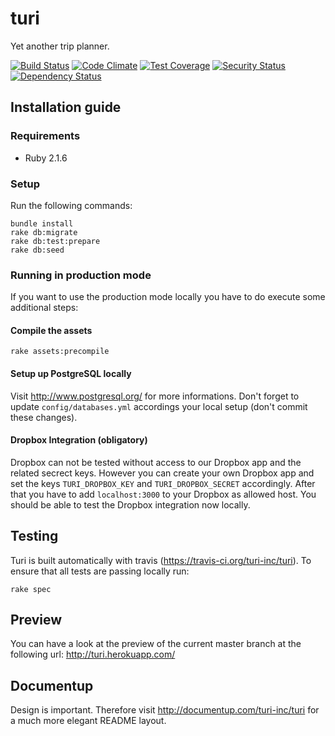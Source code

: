 # turi
Yet another trip planner.

[![Build Status](https://travis-ci.org/turi-inc/turi.svg?branch=develop)](https://travis-ci.org/turi-inc/turi)
[![Code Climate](https://codeclimate.com/github/turi-inc/turi/badges/gpa.svg)](https://codeclimate.com/github/turi-inc/turi)
[![Test Coverage](https://codeclimate.com/github/turi-inc/turi/badges/coverage.svg)](https://codeclimate.com/github/turi-inc/turi)
[![Security Status](https://hakiri.io/github/turi-inc/turi/develop.svg)](https://hakiri.io/github/turi-inc/turi/develop/shield)
[![Dependency Status](https://gemnasium.com/turi-inc/turi.svg)](https://gemnasium.com/turi-inc/turi)

## Installation guide

### Requirements

* Ruby 2.1.6

### Setup

Run the following commands:

```
bundle install
rake db:migrate
rake db:test:prepare
rake db:seed
```

### Running in production mode

If you want to use the production mode locally you have to do execute some additional steps:

#### Compile the assets

```
rake assets:precompile
```

#### Setup up PostgreSQL locally
Visit http://www.postgresql.org/ for more informations. Don't forget to update `config/databases.yml` accordings your local setup (don't commit these changes).

#### Dropbox Integration (obligatory)

Dropbox can not be tested without access to our Dropbox app and the related secrect keys. However you can create your own Dropbox app and set the keys `TURI_DROPBOX_KEY` and `TURI_DROPBOX_SECRET` accordingly.
After that you have to add `localhost:3000` to your Dropbox as allowed host. You should be able to test the Dropbox integration now locally.

## Testing

Turi is built automatically with travis (https://travis-ci.org/turi-inc/turi). To ensure that all tests are passing locally run:

```
rake spec
```

## Preview

You can have a look at the preview of the current master branch at the following url: http://turi.herokuapp.com/

## Documentup

Design is important. Therefore visit http://documentup.com/turi-inc/turi for a much more elegant README layout.
